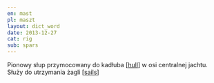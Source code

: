 ```yaml
---
en: mast
pl: maszt
layout: dict_word
date: 2013-12-27
cat: rig
sub: spars
---
```


Pionowy słup przymocowany do kadłuba [[hull](/dict/h/hull.html)] w osi centralnej jachtu. Służy do utrzymania żagli [[sails](/dict/s/sails.html)] 
